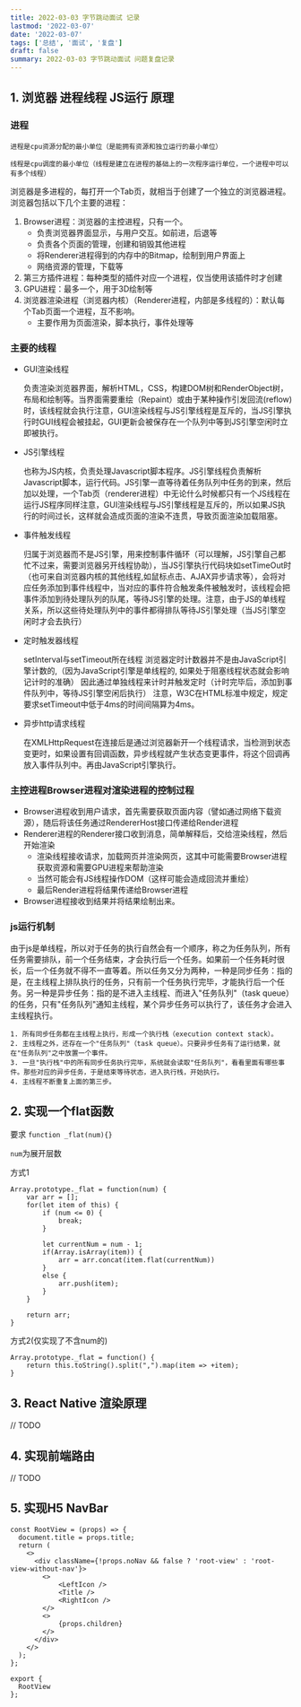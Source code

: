 ```yaml
---
title: 2022-03-03 字节跳动面试 记录
lastmod: '2022-03-07'
date: '2022-03-07'
tags: ['总结', '面试', '复盘']
draft: false
summary: 2022-03-03 字节跳动面试 问题复盘记录
---
```



## 1. 浏览器 进程线程 JS运行 原理

### 进程

    进程是cpu资源分配的最小单位（是能拥有资源和独立运行的最小单位）

    线程是cpu调度的最小单位（线程是建立在进程的基础上的一次程序运行单位，一个进程中可以有多个线程）

浏览器是多进程的，每打开一个Tab页，就相当于创建了一个独立的浏览器进程。浏览器包括以下几个主要的进程：

1. Browser进程：浏览器的主控进程，只有一个。
    - 负责浏览器界面显示，与用户交互。如前进，后退等
    - 负责各个页面的管理，创建和销毁其他进程
    - 将Renderer进程得到的内存中的Bitmap，绘制到用户界面上
    - 网络资源的管理，下载等
2. 第三方插件进程：每种类型的插件对应一个进程，仅当使用该插件时才创建
3. GPU进程：最多一个，用于3D绘制等
4. 浏览器渲染进程（浏览器内核）（Renderer进程，内部是多线程的）：默认每个Tab页面一个进程，互不影响。
   - 主要作用为页面渲染，脚本执行，事件处理等

### 主要的线程
- GUI渲染线程

    负责渲染浏览器界面，解析HTML，CSS，构建DOM树和RenderObject树，布局和绘制等。当界面需要重绘（Repaint）或由于某种操作引发回流(reflow)时，该线程就会执行注意，GUI渲染线程与JS引擎线程是互斥的，当JS引擎执行时GUI线程会被挂起，GUI更新会被保存在一个队列中等到JS引擎空闲时立即被执行。

- JS引擎线程

    也称为JS内核，负责处理Javascript脚本程序。JS引擎线程负责解析Javascript脚本，运行代码。JS引擎一直等待着任务队列中任务的到来，然后加以处理，一个Tab页（renderer进程）中无论什么时候都只有一个JS线程在运行JS程序同样注意，GUI渲染线程与JS引擎线程是互斥的，所以如果JS执行的时间过长，这样就会造成页面的渲染不连贯，导致页面渲染加载阻塞。

- 事件触发线程

    归属于浏览器而不是JS引擎，用来控制事件循环（可以理解，JS引擎自己都忙不过来，需要浏览器另开线程协助），当JS引擎执行代码块如setTimeOut时（也可来自浏览器内核的其他线程,如鼠标点击、AJAX异步请求等），会将对应任务添加到事件线程中，当对应的事件符合触发条件被触发时，该线程会把事件添加到待处理队列的队尾，等待JS引擎的处理。注意，由于JS的单线程关系，所以这些待处理队列中的事件都得排队等待JS引擎处理（当JS引擎空闲时才会去执行）

- 定时触发器线程

    setInterval与setTimeout所在线程
    浏览器定时计数器并不是由JavaScript引擎计数的,（因为JavaScript引擎是单线程的, 如果处于阻塞线程状态就会影响记计时的准确）
    因此通过单独线程来计时并触发定时（计时完毕后，添加到事件队列中，等待JS引擎空闲后执行）
    注意，W3C在HTML标准中规定，规定要求setTimeout中低于4ms的时间间隔算为4ms。

- 异步http请求线程

    在XMLHttpRequest在连接后是通过浏览器新开一个线程请求，当检测到状态变更时，如果设置有回调函数，异步线程就产生状态变更事件，将这个回调再放入事件队列中。再由JavaScript引擎执行。

### 主控进程Browser进程对渲染进程的控制过程

- Browser进程收到用户请求，首先需要获取页面内容（譬如通过网络下载资源），随后将该任务通过RendererHost接口传递给Render进程
- Renderer进程的Renderer接口收到消息，简单解释后，交给渲染线程，然后开始渲染
    - 渲染线程接收请求，加载网页并渲染网页，这其中可能需要Browser进程获取资源和需要GPU进程来帮助渲染
    - 当然可能会有JS线程操作DOM（这样可能会造成回流并重绘）
    - 最后Render进程将结果传递给Browser进程
- Browser进程接收到结果并将结果绘制出来。

### js运行机制
由于js是单线程，所以对于任务的执行自然会有一个顺序，称之为任务队列，所有任务需要排队，前一个任务结束，才会执行后一个任务。如果前一个任务耗时很长，后一个任务就不得不一直等着。所以任务又分为两种，一种是同步任务：指的是，在主线程上排队执行的任务，只有前一个任务执行完毕，才能执行后一个任务。另一种是异步任务：指的是不进入主线程、而进入"任务队列"（task queue）的任务，只有"任务队列"通知主线程，某个异步任务可以执行了，该任务才会进入主线程执行。
```
1. 所有同步任务都在主线程上执行，形成一个执行栈（execution context stack）。
2. 主线程之外，还存在一个"任务队列"（task queue）。只要异步任务有了运行结果，就在"任务队列"之中放置一个事件。
3. 一旦"执行栈"中的所有同步任务执行完毕，系统就会读取"任务队列"，看看里面有哪些事件。那些对应的异步任务，于是结束等待状态，进入执行栈，开始执行。
4. 主线程不断重复上面的第三步。
```

## 2. 实现一个flat函数
要求 ```function _flat(num){}```

```num```为展开层数

方式1
```
Array.prototype._flat = function(num) {
    var arr = [];
    for(let item of this) {
        if (num <= 0) {
            break;
        }

        let currentNum = num - 1;
        if(Array.isArray(item)) {
            arr = arr.concat(item.flat(currentNum))
        }
        else {
            arr.push(item);
        }
    }

    return arr;
}
```

方式2(仅实现了不含num的)
```
Array.prototype._flat = function() {
    return this.toString().split(",").map(item => +item);
}
```

## 3. React Native 渲染原理
// TODO

## 4. 实现前端路由
// TODO


## 5. 实现H5 NavBar
```
const RootView = (props) => {
  document.title = props.title;
  return (
    <>
      <div className={!props.noNav && false ? 'root-view' : 'root-view-without-nav'}>
        <>
            <LeftIcon />
            <Title />
            <RightIcon />
        </>
        <>
            {props.children}
        </>
      </div>
    </>
  );
};

export {
  RootView
};
```
